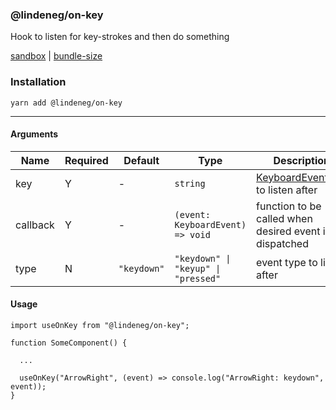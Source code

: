 ### @lindeneg/on-key

Hook to listen for key-strokes and then do something

[sandbox](https://codesandbox.io/s/lindeneg-on-key-m99cq?file=/src/App.tsx) | [bundle-size](https://bundlephobia.com/package/@lindeneg/on-key)

### Installation

`yarn add @lindeneg/on-key`

---

#### Arguments

| Name     | Required | Default     | Type                                | Description                                                                                                        |
| -------- | -------- | ----------- | ----------------------------------- | ------------------------------------------------------------------------------------------------------------------ |
| key      | Y        | -           | `string`                            | [KeyboardEvent.key](https://developer.mozilla.org/en-US/docs/Web/API/KeyboardEvent/key/Key_Values) to listen after |
| callback | Y        | -           | `(event: KeyboardEvent) => void`    | function to be called when desired event is dispatched                                                             |
| type     | N        | `"keydown"` | `"keydown" \| "keyup" \| "pressed"` | event type to listen after                                                                                         |

#### Usage

```tsx
import useOnKey from "@lindeneg/on-key";

function SomeComponent() {

  ...

  useOnKey("ArrowRight", (event) => console.log("ArrowRight: keydown", event));
}
```
